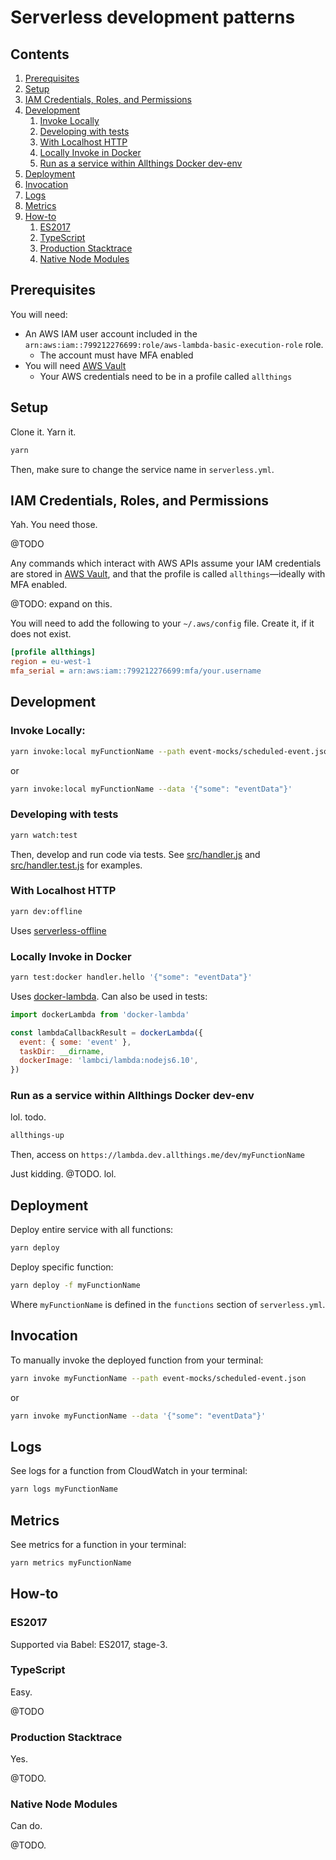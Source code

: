# Serverless development patterns


## Contents
1. [Prerequisites](#prerequisites)
1. [Setup](#setup)
1. [IAM Credentials, Roles, and Permissions](#iam-credentials-roles-and-permissions)
1. [Development](#development)
    1. [Invoke Locally](#invoke-locally)
    1. [Developing with tests](#developing-with-tests)
    1. [With Localhost HTTP](#with-localhost-http)
    1. [Locally Invoke in Docker](#locally-invoke-in-docker)
    1. [Run as a service within Allthings Docker dev-env](#run-as-a-service-with-allthings-docker-dev-env)
1. [Deployment](#deployment)
1. [Invocation](#invocation)
1. [Logs](#logs)
1. [Metrics](#metrics)
1. [How-to](#How-to)
    1. [ES2017](#babel)
    1. [TypeScript](#typescript)
    1. [Production Stacktrace](#production-stacktrace)
    1. [Native Node Modules](#native-node-modules)


## Prerequisites

You will need:

- An AWS IAM user account included in the `arn:aws:iam::799212276699:role/aws-lambda-basic-execution-role` role.
    - The account must have MFA enabled
- You will need [AWS Vault](https://github.com/99designs/aws-vault)
    - Your AWS credentials need to be in a profile called `allthings`

## Setup

Clone it. Yarn it.

```bash
yarn
```

Then, make sure to change the service name in `serverless.yml`.


## IAM Credentials, Roles, and Permissions

Yah. You need those.

@TODO

Any commands which interact with AWS APIs assume your IAM credentials are stored in [AWS Vault](https://github.com/99designs/aws-vault), and that the profile is called `allthings`—ideally with MFA enabled.

@TODO: expand on this.

You will need to add the following to your `~/.aws/config` file. Create it, if it does not exist.

```ini
[profile allthings]
region = eu-west-1
mfa_serial = arn:aws:iam::799212276699:mfa/your.username
```


## Development

### Invoke Locally:

```bash
yarn invoke:local myFunctionName --path event-mocks/scheduled-event.json
```

or

```bash
yarn invoke:local myFunctionName --data '{"some": "eventData"}'
```

### Developing with tests

```bash
yarn watch:test
```

Then, develop and run code via tests. See [src/handler.js](blob/master/src/handler.js) and [src/handler.test.js](blob/master/src/handler.test.js) for examples.


### With Localhost HTTP

```bash
yarn dev:offline
```

Uses [serverless-offline](https://github.com/dherault/serverless-offline)



### Locally Invoke in Docker

```bash
yarn test:docker handler.hello '{"some": "eventData"}'
```

Uses [docker-lambda](https://github.com/lambci/docker-lambda). Can also be used in tests:

```js
import dockerLambda from 'docker-lambda'

const lambdaCallbackResult = dockerLambda({
  event: { some: 'event' },
  taskDir: __dirname,
  dockerImage: 'lambci/lambda:nodejs6.10',
})
```

### Run as a service within Allthings Docker dev-env

 lol. todo.

```bash
allthings-up
```

Then, access on `https://lambda.dev.allthings.me/dev/myFunctionName`

Just kidding. @TODO. lol.


## Deployment

Deploy entire service with all functions:

```bash
yarn deploy
```

Deploy specific function:

```bash
yarn deploy -f myFunctionName
```

Where `myFunctionName` is defined in the `functions` section of `serverless.yml`.


## Invocation

To manually invoke the deployed function from your terminal:

```bash
yarn invoke myFunctionName --path event-mocks/scheduled-event.json
```

or

```bash
yarn invoke myFunctionName --data '{"some": "eventData"}'
```


## Logs

See logs for a function from CloudWatch in your terminal:

```bash
yarn logs myFunctionName
```


## Metrics

See metrics for a function in your terminal:

```bash
yarn metrics myFunctionName
```


## How-to

### ES2017

Supported via Babel: ES2017, stage-3.


### TypeScript

Easy.

@TODO


### Production Stacktrace

Yes.

@TODO.

### Native Node Modules

Can do.

@TODO.
